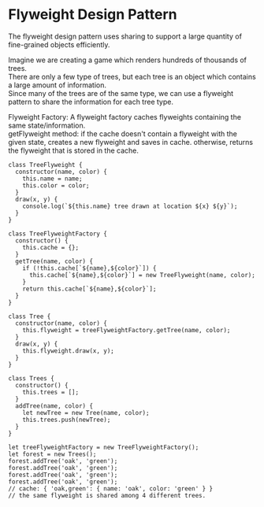 # Flyweight Design Pattern

The flyweight design pattern uses sharing to support a large quantity of fine-grained objects efficiently.  

Imagine we are creating a game which renders hundreds of thousands of trees.  
There are only a few type of trees, but each tree is an object which contains a large amount of information.    
Since many of the trees are of the same type, we can use a flyweight pattern to share the information for each tree type.  

Flyweight Factory:
A flyweight factory caches flyweights containing the same state/information.  
getFlyweight method: if the cache doesn't contain a flyweight with the given state, creates a new flyweight and saves in cache. 
otherwise, returns the flyweight that is stored in the cache.

```
class TreeFlyweight {
  constructor(name, color) {
    this.name = name;
    this.color = color;
  }
  draw(x, y) {
    console.log(`${this.name} tree drawn at location ${x} ${y}`);
  }
}

class TreeFlyweightFactory {
  constructor() {
    this.cache = {};
  }
  getTree(name, color) {
    if (!this.cache[`${name},${color}`]) {
      this.cache[`${name},${color}`] = new TreeFlyweight(name, color);
    }
    return this.cache[`${name},${color}`];
  }
}

class Tree {
  constructor(name, color) {
    this.flyweight = treeFlyweightFactory.getTree(name, color);
  }
  draw(x, y) {
    this.flyweight.draw(x, y);
  }
}

class Trees {
  constructor() {
    this.trees = [];
  }
  addTree(name, color) {
    let newTree = new Tree(name, color);
    this.trees.push(newTree);
  }
}

let treeFlyweightFactory = new TreeFlyweightFactory();
let forest = new Trees();
forest.addTree('oak', 'green');
forest.addTree('oak', 'green');
forest.addTree('oak', 'green');
forest.addTree('oak', 'green');
// cache: { 'oak,green': { name: 'oak', color: 'green' } }
// the same flyweight is shared among 4 different trees. 
```